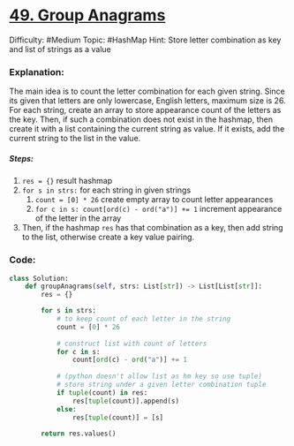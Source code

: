 # [49. Group Anagrams](https://leetcode.com/problems/group-anagrams/)

Difficulty: #Medium 
Topic: #HashMap 
Hint: Store letter combination as key and list of strings as a value

### Explanation:
The main idea is to count the letter combination for each given string. Since its given that letters are only lowercase, English letters, maximum size is 26. For each string, create an array to store appearance count of the letters as the key. Then, if such a combination does not exist in the hashmap, then create it with a list containing the current string as value. If it exists, add the current string to the list in the value.

##### Steps:
1. `res = {}` result hashmap
2. `for s in strs:` for each string in given strings
	1. `count = [0] * 26` create empty array to count letter appearances
	2. `for c in s: count[ord(c) - ord("a")] += 1` increment appearance of the letter in the array
3. Then, if the hashmap `res` has that combination as a key, then add string to the list, otherwise create a key value pairing.
### Code:

```python
class Solution:
    def groupAnagrams(self, strs: List[str]) -> List[List[str]]:
        res = {}

        for s in strs:
            # to keep count of each letter in the string
            count = [0] * 26
            
            # construct list with count of letters
            for c in s:
                count[ord(c) - ord("a")] += 1
            
            # (python doesn't allow list as hm key so use tuple)
            # store string under a given letter combination tuple
            if tuple(count) in res:                
                res[tuple(count)].append(s)
            else:
                res[tuple(count)] = [s]
                
        return res.values()

```
